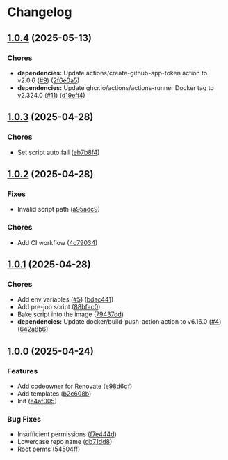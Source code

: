 # Changelog

## [1.0.4](https://github.com/Kiruyuto/arc-playground/compare/image-1.0.3...image-1.0.4) (2025-05-13)


### Chores

* **dependencies:** Update actions/create-github-app-token action to v2.0.6 ([#9](https://github.com/Kiruyuto/arc-playground/issues/9)) ([2f6e0a5](https://github.com/Kiruyuto/arc-playground/commit/2f6e0a505925efb721a27b6533008040108358cc))
* **dependencies:** Update ghcr.io/actions/actions-runner Docker tag to v2.324.0 ([#11](https://github.com/Kiruyuto/arc-playground/issues/11)) ([d19eff4](https://github.com/Kiruyuto/arc-playground/commit/d19eff475ab48da719b52a6e6391a01ab4f46ca8))

## [1.0.3](https://github.com/Kiruyuto/arc-playground/compare/image-1.0.2...image-1.0.3) (2025-04-28)


### Chores

* Set script auto fail ([eb7b8f4](https://github.com/Kiruyuto/arc-playground/commit/eb7b8f4199e81422f687ba243069bd0eeb2ae349))

## [1.0.2](https://github.com/Kiruyuto/arc-playground/compare/image-1.0.1...image-1.0.2) (2025-04-28)


### Fixes

* Invalid script path ([a95adc9](https://github.com/Kiruyuto/arc-playground/commit/a95adc9161ed305b88ee7b459325e8644f468ded))


### Chores

* Add CI workflow ([4c79034](https://github.com/Kiruyuto/arc-playground/commit/4c790346a3dfdeb4433c7a20ed6c0e2bacc560ec))

## [1.0.1](https://github.com/Kiruyuto/arc-playground/compare/image-1.0.0...image-1.0.1) (2025-04-28)


### Chores

* Add env variables ([#5](https://github.com/Kiruyuto/arc-playground/issues/5)) ([bdac441](https://github.com/Kiruyuto/arc-playground/commit/bdac441b4d6828745517f7069532eab52a31fe74))
* Add pre-job script ([88bfac0](https://github.com/Kiruyuto/arc-playground/commit/88bfac059a03c458fd026966c2726621b1259b23))
* Bake script into the image ([79437dd](https://github.com/Kiruyuto/arc-playground/commit/79437dd126bdb41ce7f98f136920844f0f06b953))
* **dependencies:** Update docker/build-push-action action to v6.16.0 ([#4](https://github.com/Kiruyuto/arc-playground/issues/4)) ([642a8b6](https://github.com/Kiruyuto/arc-playground/commit/642a8b6d7d317da8a2a3f7e985d14617853f84dc))

## 1.0.0 (2025-04-24)


### Features

* Add codeowner for Renovate ([e98d6df](https://github.com/Kiruyuto/arc-playground/commit/e98d6df4d215b9098cdaa50b530d5e725c1ac513))
* Add templates ([b2c608b](https://github.com/Kiruyuto/arc-playground/commit/b2c608b168699b21c347567c09f4a06b8f3e94ce))
* Init ([e4af005](https://github.com/Kiruyuto/arc-playground/commit/e4af0059731ee0f8ac2d52a94904c05e013e87a8))


### Bug Fixes

* Insufficient permissions ([f7e444d](https://github.com/Kiruyuto/arc-playground/commit/f7e444de535557786861bcf04b04e6332a03bc49))
* Lowercase repo name ([db71dd8](https://github.com/Kiruyuto/arc-playground/commit/db71dd84470042959efd7cd089676b89c7819b72))
* Root perms ([54504ff](https://github.com/Kiruyuto/arc-playground/commit/54504ff07ffbba357adab4e932674feec99244bf))
